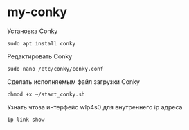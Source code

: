# my-conky

Установка Conky
```
sudo apt install conky
```
Редактировать Conky
```
sudo nano /etc/conky/conky.conf
```
Сделать исполняемым файл загрузки Conky
```
chmod +x ~/start_conky.sh
```
Узнать чтоза  интерфейс wlp4s0 для внутреннего ip адреса
```
ip link show
```
